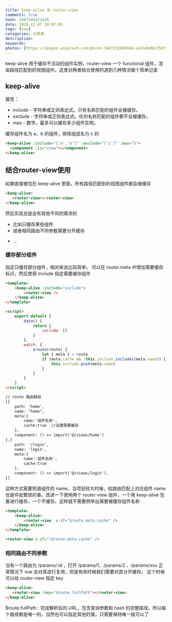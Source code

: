 ```yaml
---
title: keep-alive 与 router-view
comments: true
hash: 1607346421816
date: 2020-12-07 20:07:05
tags: [vue]
categories: 记录类
description:
keywords:
photos: [https://images.unsplash.com/photo-1467232004584-a241de8bcf5d?ixid=Mnw4OTgyNHwwfDF8c2VhcmNofDh8fHdlYnxlbnwwfHx8fDE2NTAxMjU0OTk&ixlib=rb-1.2.1&w=750&dpi=2]
---
```


keep-alive 用于缓存不活动的组件实例，router-view 一个 functional 组件，渲染路径匹配到的视图组件。这里对两者结合使用时遇到几种情况做个简单记录
<!-- more -->

## keep-alive
属性：
- include - 字符串或正则表达式。只有名称匹配的组件会被缓存。
- exclude - 字符串或正则表达式。任何名称匹配的组件都不会被缓存。
- max - 数字。最多可以缓存多少组件实例。

缓存组件名为 a，b 的组件，排除组成名为 c 的
``` html
<keep-alive :include="['a','b']" :exclude="['c']" :max="5">
  <component :is="view"></component>
</keep-alive>
```
## 结合router-view使用

如果直接被包在 keep-alive 里面，所有路径匹配到的视图组件都会被缓存
``` html
<keep-alive>
   <router-view></router-view>
</keep-alive>
```
然后实现总是会有其他不同的需求的
- 比如只缓存某些组件
- 或者相同路由不同参数需要分开缓存
<!-- - 又或者不同路由使用相同组件一个缓存另一个不需要缓存 -->
- ...

### 缓存部分组件 

指定只缓存部分组件，相对来说比较简单。 可以在 router.meta 中增加需要缓存标识，然后使用
include 指定需要缓存组件

``` html
<template>
    <keep-alive :include="include">
        <router-view />
    </keep-alive>
</template>

<script>
    export default {
        data() {
            return {
                include: []
            }
        },
        watch: {
            $route(route) {
                let { meta } = route
                if (meta.cache && !this.include.includes(meta.name)) {
                    this.include.push(meta.name)
                }
            }
        }
    }
</script>

// route 路由数组
[{
    path: 'home',
    name: "home",
    meta:{
        name:'组件名称',
        cache:true  //设置需要缓存
    },
    component: () => import('@/views/home')
},{
    path: '/login',
    name: 'login',
    meta:{
        name:'组件名称',
        cache:true
    },
    component: () => import('@/views/login'),
}]
```
这种方式需要知道组件的 name，当项目较大时候，给路由匹配上对应组件 name 也是件挺繁琐的事。改进一下使用两个 router-view 组件，一个用 keep-alive 包裹进行缓存，一个不缓存。这样就不需要例举出需要被缓存组件名称

``` html
<template>
    <keep-alive>
        <router-view  v-if="$route.meta.cache" />
    </keep-alive>
</template>

<router-view v-if="!$route.meta.cache" />
```

### 相同路由不同参数
当有一个路由为 /params/:id ，打开 /params/1、/params/2 、/params/xxx 正常情况下 vue 会对其进行复用，但是有些时候我们需要对其分开缓存。 这个时候可以给 router-view 指定 key
``` html
<keep-alive>
   <router-view :key="$route.fullPath"></router-view>
</keep-alive>
```
$route.fullPath : 完成解析后的 URL，包含查询参数和 hash 的完整路径。所以每个路径都是唯一的，当然也可以指定其他的值，只需要保持唯一就可以了

<!-- ### 不同路由使用相同组件
当都需要缓存的时候，和正常情况一样处理就可以了。但是当一个需要缓存一个不需要缓存时候（没有的这么奇葩要求，但是被面试问答过） -->
